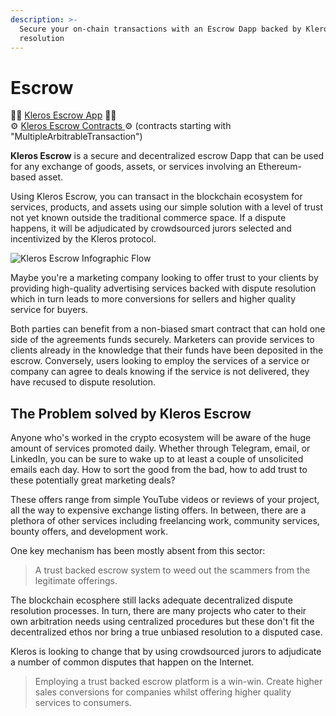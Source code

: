 ```yaml
---
description: >-
  Secure your on-chain transactions with an Escrow Dapp backed by Kleros dispute
  resolution
---
```


# Escrow

🤝🏼 [Kleros Escrow App](https://escrow.kleros.io) 🤝🏼\
⚙️ [Kleros Escrow Contracts ](https://github.com/kleros/kleros-interaction/tree/master/contracts/standard/arbitration)⚙️ (contracts starting with "MultipleArbitrableTransaction")

**Kleros Escrow** is a secure and decentralized escrow Dapp that can be used for any exchange of goods, assets, or services involving an Ethereum-based asset.

Using Kleros Escrow, you can transact in the blockchain ecosystem for services, products, and assets using our simple solution with a level of trust not yet known outside the traditional commerce space. If a dispute happens, it will be adjudicated by crowdsourced jurors selected and incentivized by the Kleros protocol.

![Kleros Escrow Infographic Flow](https://blog.kleros.io/content/images/2019/04/infographic-escrownew.jpg)

Maybe you're a marketing company looking to offer trust to your clients by providing high-quality advertising services backed with dispute resolution which in turn leads to more conversions for sellers and higher quality service for buyers.

Both parties can benefit from a non-biased smart contract that can hold one side of the agreements funds securely. Marketers can provide services to clients already in the knowledge that their funds have been deposited in the escrow. Conversely, users looking to employ the services of a service or company can agree to deals knowing if the service is not delivered, they have recused to dispute resolution.

## The Problem solved by Kleros Escrow

Anyone who's worked in the crypto ecosystem will be aware of the huge amount of services promoted daily. Whether through Telegram, email, or LinkedIn, you can be sure to wake up to at least a couple of unsolicited emails each day. How to sort the good from the bad, how to add trust to these potentially great marketing deals?

These offers range from simple YouTube videos or reviews of your project, all the way to expensive exchange listing offers. In between, there are a plethora of other services including freelancing work, community services, bounty offers, and development work.

One key mechanism has been mostly absent from this sector:

> A trust backed escrow system to weed out the scammers from the legitimate offerings.

The blockchain ecosphere still lacks adequate decentralized dispute resolution processes. In turn, there are many projects who cater to their own arbitration needs using centralized procedures but these don't fit the decentralized ethos nor bring a true unbiased resolution to a disputed case.

Kleros is looking to change that by using crowdsourced jurors to adjudicate a number of common disputes that happen on the Internet.

> Employing a trust backed escrow platform is a win-win. Create higher sales conversions for companies whilst offering higher quality services to consumers.
